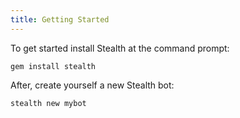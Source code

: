 ```yaml
---
title: Getting Started
---
```


To get started install Stealth at the command prompt:

  ```
  gem install stealth
  ```

After, create yourself a new Stealth bot:

  ```
  stealth new mybot
  ```
